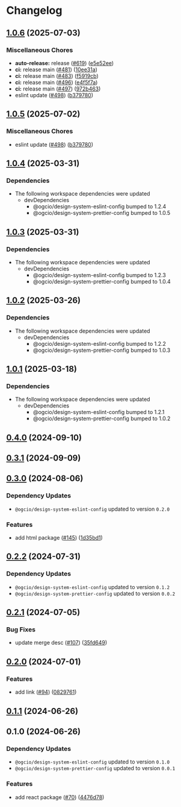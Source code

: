 # Changelog

## [1.0.6](https://github.com/ogcio/govie-ds/compare/design-deepmerge-v1.0.5...design-deepmerge-v1.0.6) (2025-07-03)


### Miscellaneous Chores

* **auto-release:** release ([#619](https://github.com/ogcio/govie-ds/issues/619)) ([e5e52ee](https://github.com/ogcio/govie-ds/commit/e5e52ee27bd80881d39200149da0fc2ad7441bc8))
* **ci:** release main ([#481](https://github.com/ogcio/govie-ds/issues/481)) ([10ee31a](https://github.com/ogcio/govie-ds/commit/10ee31a750add6274865217714f66e5a7853f3be))
* **ci:** release main ([#483](https://github.com/ogcio/govie-ds/issues/483)) ([f5919cb](https://github.com/ogcio/govie-ds/commit/f5919cb3796ff28fa57f52c6800d46236568b117))
* **ci:** release main ([#496](https://github.com/ogcio/govie-ds/issues/496)) ([e4f5f7a](https://github.com/ogcio/govie-ds/commit/e4f5f7aa3777b752188eee5618bb1932ebd7a104))
* **ci:** release main ([#497](https://github.com/ogcio/govie-ds/issues/497)) ([972b463](https://github.com/ogcio/govie-ds/commit/972b4639fa231d83d0dbfe8087969712960bde45))
* eslint update ([#498](https://github.com/ogcio/govie-ds/issues/498)) ([b379780](https://github.com/ogcio/govie-ds/commit/b37978011efd59e9bee03c4175fe63e3f36b6791))

## [1.0.5](https://github.com/ogcio/govie-ds/compare/design-deepmerge-v1.0.4...design-deepmerge-v1.0.5) (2025-07-02)


### Miscellaneous Chores

* eslint update ([#498](https://github.com/ogcio/govie-ds/issues/498)) ([b379780](https://github.com/ogcio/govie-ds/commit/b37978011efd59e9bee03c4175fe63e3f36b6791))

## [1.0.4](https://github.com/ogcio/govie-ds/compare/design-deepmerge-v1.0.3...design-deepmerge-v1.0.4) (2025-03-31)

### Dependencies

- The following workspace dependencies were updated
  - devDependencies
    - @ogcio/design-system-eslint-config bumped to 1.2.4
    - @ogcio/design-system-prettier-config bumped to 1.0.5

## [1.0.3](https://github.com/ogcio/govie-ds/compare/design-deepmerge-v1.0.2...design-deepmerge-v1.0.3) (2025-03-31)

### Dependencies

- The following workspace dependencies were updated
  - devDependencies
    - @ogcio/design-system-eslint-config bumped to 1.2.3
    - @ogcio/design-system-prettier-config bumped to 1.0.4

## [1.0.2](https://github.com/ogcio/govie-ds/compare/design-deepmerge-v1.0.1...design-deepmerge-v1.0.2) (2025-03-26)

### Dependencies

- The following workspace dependencies were updated
  - devDependencies
    - @ogcio/design-system-eslint-config bumped to 1.2.2
    - @ogcio/design-system-prettier-config bumped to 1.0.3

## [1.0.1](https://github.com/ogcio/govie-ds/compare/design-deepmerge-v1.0.0...design-deepmerge-v1.0.1) (2025-03-18)

### Dependencies

- The following workspace dependencies were updated
  - devDependencies
    - @ogcio/design-system-eslint-config bumped to 1.2.1
    - @ogcio/design-system-prettier-config bumped to 1.0.2

## [0.4.0](https://github.com/ogcio/govie-ds/compare/@ogcio/design-system-deepmerge-0.3.1...@ogcio/design-system-deepmerge-0.4.0) (2024-09-10)

## [0.3.1](https://github.com/ogcio/govie-ds/compare/@ogcio/design-system-deepmerge-0.3.0...@ogcio/design-system-deepmerge-0.3.1) (2024-09-09)

## [0.3.0](https://github.com/ogcio/govie-ds/compare/@ogcio/design-system-deepmerge-0.2.2...@ogcio/design-system-deepmerge-0.3.0) (2024-08-06)

### Dependency Updates

- `@ogcio/design-system-eslint-config` updated to version `0.2.0`

### Features

- add html package ([#145](https://github.com/ogcio/govie-ds/issues/145)) ([1d35bd1](https://github.com/ogcio/govie-ds/commit/1d35bd17900468863403333f77c855e5d92f3458))

## [0.2.2](https://github.com/ogcio/govie-ds/compare/@ogcio/design-system-deepmerge-0.2.1...@ogcio/design-system-deepmerge-0.2.2) (2024-07-31)

### Dependency Updates

- `@ogcio/design-system-eslint-config` updated to version `0.1.2`
- `@ogcio/design-system-prettier-config` updated to version `0.0.2`

## [0.2.1](https://github.com/ogcio/govie-ds/compare/@ogcio/design-system-deepmerge-0.2.0...@ogcio/design-system-deepmerge-0.2.1) (2024-07-05)

### Bug Fixes

- update merge desc ([#107](https://github.com/ogcio/govie-ds/issues/107)) ([35fd649](https://github.com/ogcio/govie-ds/commit/35fd649facc6923f7854122a7c98f4e549eb2218))

## [0.2.0](https://github.com/ogcio/govie-ds/compare/@ogcio/design-system-deepmerge-0.1.1...@ogcio/design-system-deepmerge-0.2.0) (2024-07-01)

### Features

- add link ([#94](https://github.com/ogcio/govie-ds/issues/94)) ([0829761](https://github.com/ogcio/govie-ds/commit/082976131495f029bbdf7d3ef3dbb3e80d460c4a))

## [0.1.1](https://github.com/ogcio/govie-ds/compare/@ogcio/design-system-deepmerge-0.1.0...@ogcio/design-system-deepmerge-0.1.1) (2024-06-26)

## 0.1.0 (2024-06-26)

### Dependency Updates

- `@ogcio/design-system-eslint-config` updated to version `0.1.0`
- `@ogcio/design-system-prettier-config` updated to version `0.0.1`

### Features

- add react package ([#70](https://github.com/ogcio/govie-ds/issues/70)) ([4476d78](https://github.com/ogcio/govie-ds/commit/4476d784b0f2a35fd63293d952ea50c0832ca511))
